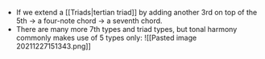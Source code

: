 - If we extend a [[Triads|tertian triad]] by adding another 3rd on top of the 5th -> a four-note chord -> a seventh chord.
- There are many more 7th types and triad types, but tonal harmony commonly makes use of 5 types only:
![[Pasted image 20211227151343.png]]
